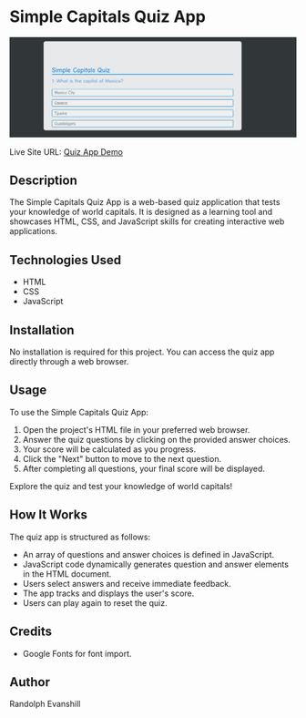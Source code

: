 # Simple Capitals Quiz App

![Quiz App Screenshot](/img/demo.jpg)

Live Site URL: [Quiz App Demo](https://revanshill86.github.io/Quiz-App/)

## Description

The Simple Capitals Quiz App is a web-based quiz application that tests your knowledge of world capitals. It is designed as a learning tool and showcases HTML, CSS, and JavaScript skills for creating interactive web applications.

## Technologies Used

- HTML
- CSS
- JavaScript

## Installation

No installation is required for this project. You can access the quiz app directly through a web browser.

## Usage

To use the Simple Capitals Quiz App:

1. Open the project's HTML file in your preferred web browser.
2. Answer the quiz questions by clicking on the provided answer choices.
3. Your score will be calculated as you progress.
4. Click the "Next" button to move to the next question.
5. After completing all questions, your final score will be displayed.

Explore the quiz and test your knowledge of world capitals!

## How It Works

The quiz app is structured as follows:

- An array of questions and answer choices is defined in JavaScript.
- JavaScript code dynamically generates question and answer elements in the HTML document.
- Users select answers and receive immediate feedback.
- The app tracks and displays the user's score.
- Users can play again to reset the quiz.

## Credits

- Google Fonts for font import.

## Author

Randolph Evanshill
